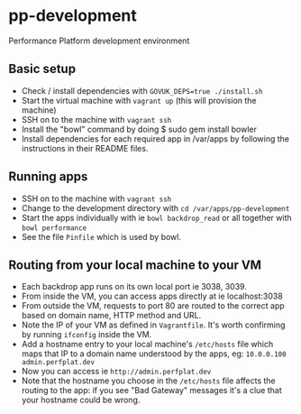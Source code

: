 # pp-development

Performance Platform development environment

## Basic setup

- Check / install dependencies with `GOVUK_DEPS=true ./install.sh`
- Start the virtual machine with `vagrant up` (this will provision the machine)
- SSH on to the machine with `vagrant ssh`
- Install the "bowl" command by doing $ sudo gem install bowler
- Install dependencies for each required app in /var/apps by following the
  instructions in their README files.

## Running apps

- SSH on to the machine with `vagrant ssh`
- Change to the development directory with `cd /var/apps/pp-development`
- Start the apps individually with ie `bowl backdrop_read` or all together with
  `bowl performance`
- See the file ``Pinfile`` which is used by bowl.

## Routing from your local machine to your VM

- Each backdrop app runs on its own local port ie 3038, 3039.
- From inside the VM, you can access apps directly at ie localhost:3038
- From outside the VM, requests to port 80 are routed to the correct app based
  on domain name, HTTP method and URL.
- Note the IP of your VM as defined in ``Vagrantfile``. It's worth confirming
  by running ``ifconfig`` inside the VM.
- Add a hostname entry to your local machine's ``/etc/hosts`` file which maps
  that IP to a domain name understood by the apps, eg:
  ``10.0.0.100    admin.perfplat.dev``
- Now you can access ie ``http://admin.perfplat.dev``
- Note that the hostname you choose in the ``/etc/hosts`` file affects the
  routing to the app: if you see "Bad Gateway" messages it's a clue that
  your hostname could be wrong.
